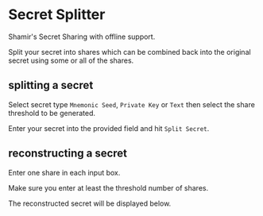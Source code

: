 # Secret Splitter
Shamir's Secret Sharing with offline support.

Split your secret into shares which can be combined back into the original secret using some or all of the shares.

## splitting a secret
Select secret type `Mnemonic Seed`, `Private Key` or `Text` then select the share threshold to be generated.

Enter your secret into the provided field and hit `Split Secret`.

## reconstructing a secret
Enter one share in each input box. 

Make sure you enter at least the threshold number of shares.

The reconstructed secret will be displayed below.
